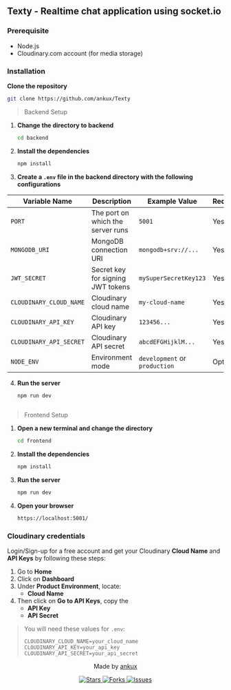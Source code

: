 ## Texty - Realtime chat application using socket.io

### Prerequisite
- Node.js
- Cloudinary.com account (for media storage)


### Installation
  **Clone the repository**
   ```sh
   git clone https://github.com/ankux/Texty
   ```

>Backend Setup

1. **Change the directory to backend**
   ```sh
   cd backend
   ```

2. **Install the dependencies**
   ```sh
   npm install
   ```

3. **Create a `.env` file in the backend directory with the following configurations**

| Variable Name          | Description                                 | Example Value                     | Required |
|------------------------|---------------------------------------------|-----------------------------------|----------|
| `PORT`                 | The port on which the server runs           | `5001`                            | Yes        |
| `MONGODB_URI`            | MongoDB connection URI                      | `mongodb+srv://...`               | Yes        |
| `JWT_SECRET`           | Secret key for signing JWT tokens           | `mySuperSecretKey123`             | Yes        |
| `CLOUDINARY_CLOUD_NAME`| Cloudinary cloud name                       | `my-cloud-name`                   | Yes        |
| `CLOUDINARY_API_KEY`   | Cloudinary API key                          | `123456...`                      | Yes        |
| `CLOUDINARY_API_SECRET`| Cloudinary API secret                       | `abcdEFGHijklM...`                | Yes        |
| `NODE_ENV`             | Environment mode                            | `development` or `production`     | Optional        |


4. **Run the server**
   ```sh
   npm run dev
 
> Frontend Setup

1. **Open a new terminal and change the directory**
   ```sh
   cd frontend
   ```

2. **Install the dependencies**
   ```sh
   npm install
   ```

3. **Run the server**
   ```sh
   npm run dev
   ```
4. **Open your browser**
   ```sh
   https://localhost:5001/
   ```



### Cloudinary credentials
Login/Sign-up for a free account and get your Cloudinary **Cloud Name** and **API Keys** by following these steps:

1. Go to **Home**
2. Click on **Dashboard**
3. Under **Product Environment**, locate:
   - **Cloud Name**
4. Then click on **Go to API Keys**, copy the
   - **API Key**
   - **API Secret**

> You will need these values for `.env`:
>
> ```env
> CLOUDINARY_CLOUD_NAME=your_cloud_name
> CLOUDINARY_API_KEY=your_api_key
> CLOUDINARY_API_SECRET=your_api_secret
> ```


<div align="center">
  <p>Made by <a href="https://github.com/ankux">ankux</a></p>
  <p>
    <a href="https://github.com/ankux/ai-notes-app/stargazers">
      <img src="https://img.shields.io/github/stars/ankux/Texty" alt="Stars">
    </a>
    <a href="https://github.com/ankux/ai-notes-app/network">
      <img src="https://img.shields.io/github/forks/ankux/Texty" alt="Forks">
    </a>
    <a href="https://github.com/ankux/ai-notes-app/issues">
      <img src="https://img.shields.io/github/issues/ankux/Texty" alt="Issues">
    </a>
  </p>
</div>
